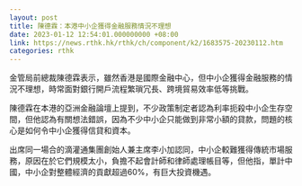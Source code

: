 ```yaml
---
layout: post
title: 陳德霖：本港中小企獲得金融服務情況不理想
date: 2023-01-12 12:54:01.000000000 +08:00
link: https://news.rthk.hk/rthk/ch/component/k2/1683575-20230112.htm
categories: rthk
---
```


金管局前總裁陳德霖表示，雖然香港是國際金融中心，但中小企獲得金融服務的情況不理想，時常面對銀行開戶流程繁瑣冗長、跨境貿易效率低等挑戰。

陳德霖在本港的亞洲金融論壇上提到，不少政策制定者認為利率扼殺中小企生存空間，但他認為有關想法錯誤，因為不少中小企只能做到非常小額的貸款，問題的核心是如何令中小企獲得信貸和資本。

出席同一場合的滴灌通集團創始人兼主席李小加認同，中小企較難獲得傳統市場服務，原因在於它們規模太小，負擔不起會計師和律師處理帳目等，但他指，單計中國，中小企對整體經濟的貢獻超過60%，有巨大投資機遇。
